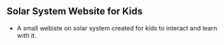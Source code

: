 ## Solar System Website for Kids

- A small webiste on solar system created for kids to interact and learn with it.
